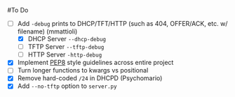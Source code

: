 #To Do

- [ ] Add ```-debug``` prints to DHCP/TFT/HTTP (such as 404, OFFER/ACK, etc. w/ filename) (mmattioli)
  - [X] DHCP Server ```--dhcp-debug```
  - [ ] TFTP Server ```--tftp-debug```
  - [ ] HTTP Server ```-http-debug```
- [X] Implement [PEP8](http://legacy.python.org/dev/peps/pep-0008/) style guidelines across entire project
- [ ] Turn longer functions to kwargs vs positional
- [X] Remove hard-coded ```/24``` in DHCPD (Psychomario)
- [X] Add ```--no-tftp``` option to ```server.py```
